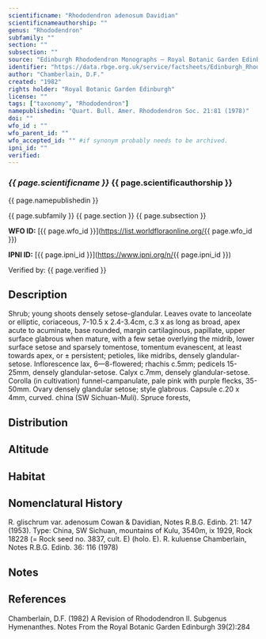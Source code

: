 ```yaml
---
scientificname: "Rhododendron adenosum Davidian"
scientificnameauthorship: ""
genus: "Rhododendron"
subfamily: ""
section: ""
subsection: ""
source: "Edinburgh Rhododendron Monographs – Royal Botanic Garden Edinburgh"
identifier: "https://data.rbge.org.uk/service/factsheets/Edinburgh_Rhododendron_Monographs.xhtml"
author: "Chamberlain, D.F."
created: "1982"
rights holder: "Royal Botanic Garden Edinburgh"
license: ""
tags: ["taxonomy", "Rhododendron"]
namepublishedin: "Quart. Bull. Amer. Rhododendron Soc. 21:81 (1978)"
doi: ""
wfo_id : ""
wfo_parent_id: ""
wfo_accepted_id: "" #if synonym probably needs to be archived.                      
ipni_id: ""
verified:
---
```

### _{{ page.scientificname }}_ {{ page.scientificauthorship }}
 {{ page.namepublishedin }}

{{ page.subfamily }} {{ page.section }} {{ page.subsection }}

**WFO ID:** [{{ page.wfo_id }}](https://list.worldfloraonline.org/{{ page.wfo_id }})

**IPNI ID:** [{{ page.ipni_id }}](https://www.ipni.org/n/{{ page.ipni_id }})

Verified by: {{ page.verified }}



## Description
Shrub; young shoots densely setose-glandular. Leaves ovate to lanceolate or elliptic, coriaceous, 7-10.5 x 2.4-3.4cm, c.3 x as long as broad, apex acute to acuminate, base rounded, margin cartilaginous, papillate, upper surface glabrous when mature, with a few setae overlying the midrib, lower surface setose and sparsely tomentose, tomentum evanescent, at least towards apex, or ± persistent; petioles, like midribs, densely glandular-setose. Inflorescence lax, 6—8-flowered; rhachis c.5mm; pedicels 15-25mm, densely glandular-setose. Calyx c.7mm, densely glandular-setose. Corolla (in cultivation) funnel-campanulate, pale pink with purple flecks, 35-50mm. Ovary densely glandular setose; style glabrous. Capsule c.20 x 4mm, curved. china (SW Sichuan-Muli). Spruce forests,

## Distribution


## Altitude


## Habitat


## Nomenclatural History
R. glischrum var. adenosum Cowan & Davidian, Notes R.B.G. Edinb. 21: 147 (1953). Type: China, SW Sichuan, mountains of Kulu, 3540m, ix 1929, Rock 18228 (= Rock seed no. 3837, cult. E) (holo. E). R. kuluense Chamberlain, Notes R.B.G. Edinb. 36: 116 (1978)
                       
## Notes


## References

Chamberlain, D.F. (1982) A Revision of Rhododendron II. Subgenus Hymenanthes. Notes From the Royal Botanic Garden Edinburgh 39(2):284
